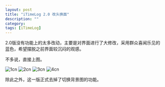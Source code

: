 ```yaml
---
layout: post
title: "iTimeLog 2.0 改头换面"
description: ""
category: 
tags: [iTimeLog]
---
```


2.0版没有功能上的太多改动，主要是对界面进行了大修改，采用群众喜闻乐见的蓝色，希望摆脱之前界面较沉闷的观感。

不多说，直接上图。

![1cn](http://interbbs.b0.upaiyun.com/iTimeLog/1.cn.png)
![2cn](http://interbbs.b0.upaiyun.com/iTimeLog/2.cn.png)
![3cn](http://interbbs.b0.upaiyun.com/iTimeLog/3.cn.png)
![4cn](http://interbbs.b0.upaiyun.com/iTimeLog/4.cn.png)


除此之外，这一版正式去掉了切换背景图的功能。
